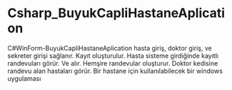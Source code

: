# Csharp_BuyukCapliHastaneAplication
 C#WinForm-BuyukCapliHastaneAplication 
hasta giriş, doktor giriş, ve sekreter girişi sağlanır.
Kayıt oluşturulur. Hasta sisteme girdiğinde kayıtlı randevuları görür. Ve alır.
Hemşire randevular oluşturur.
Doktor kedisine randevu alan hastaları görür.
Bir hastane için kullanılabilecek bir windows uygulaması
